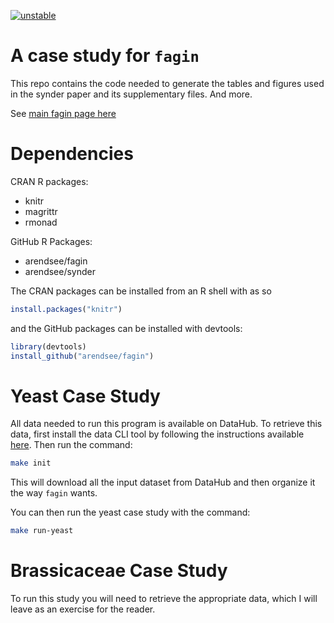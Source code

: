[![unstable](http://badges.github.io/stability-badges/dist/unstable.svg)](http://github.com/badges/stability-badges)

# A case study for `fagin`

This repo contains the code needed to generate the tables and figures used in
the synder paper and its supplementary files. And more.

See [main fagin page here](https://github.com/arendsee/fagin)

# Dependencies

CRAN R packages:
 * knitr
 * magrittr
 * rmonad

GitHub R Packages:
 * arendsee/fagin
 * arendsee/synder

The CRAN packages can be installed from an R shell with as so

``` R
install.packages("knitr")
```

and the GitHub packages can be installed with devtools:

``` R
library(devtools)
install_github("arendsee/fagin")
```

# Yeast Case Study

All data needed to run this program is available on DataHub. To retrieve this
data, first install the data CLI tool by following the instructions available
[here](https://datahub.io/download). Then run the command:

``` sh
make init
```

This will download all the input dataset from DataHub and then organize it the
way `fagin` wants.

You can then run the yeast case study with the command:

``` sh
make run-yeast
```

# Brassicaceae Case Study

To run this study you will need to retrieve the appropriate data, which I will
leave as an exercise for the reader.
